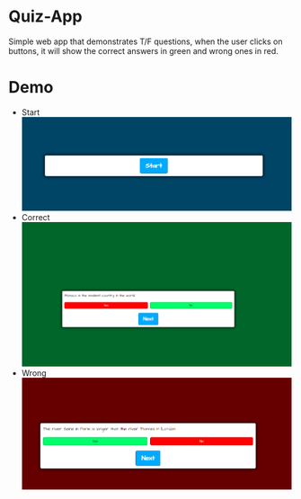# Quiz-App
Simple web app that demonstrates T/F questions, when the user clicks on buttons, it will show the correct answers in green and wrong ones in red.


# Demo
- Start
![](img/demo0.png)
- Correct
![](img/demo1.png)
- Wrong
![](img/demo2.png)
